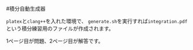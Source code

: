 #積分自動生成器

```platex```と```clang++```を入れた環境で、
```generate.sh```を実行すれば```integration.pdf```という積分練習用のファイルが作成されます。

1ページ目が問題、2ページ目が解答です。
